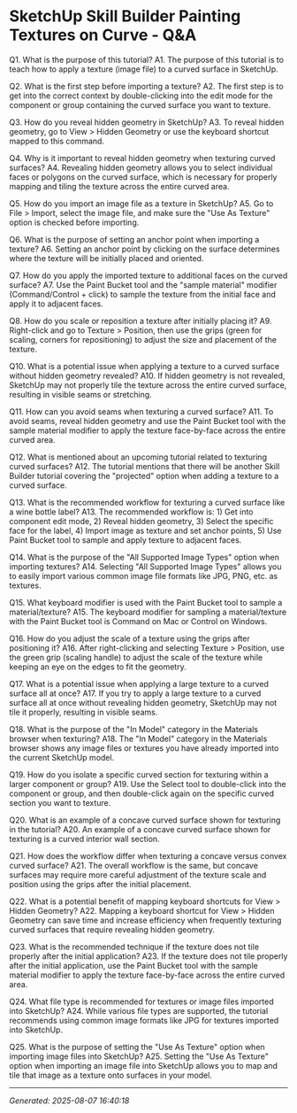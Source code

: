 # SketchUp Skill Builder  Painting Textures on Curve - Q&A

Q1. What is the purpose of this tutorial?
A1. The purpose of this tutorial is to teach how to apply a texture (image file) to a curved surface in SketchUp.

Q2. What is the first step before importing a texture?
A2. The first step is to get into the correct context by double-clicking into the edit mode for the component or group containing the curved surface you want to texture.

Q3. How do you reveal hidden geometry in SketchUp?
A3. To reveal hidden geometry, go to View > Hidden Geometry or use the keyboard shortcut mapped to this command.

Q4. Why is it important to reveal hidden geometry when texturing curved surfaces?
A4. Revealing hidden geometry allows you to select individual faces or polygons on the curved surface, which is necessary for properly mapping and tiling the texture across the entire curved area.

Q5. How do you import an image file as a texture in SketchUp?
A5. Go to File > Import, select the image file, and make sure the "Use As Texture" option is checked before importing.

Q6. What is the purpose of setting an anchor point when importing a texture?
A6. Setting an anchor point by clicking on the surface determines where the texture will be initially placed and oriented.

Q7. How do you apply the imported texture to additional faces on the curved surface?
A7. Use the Paint Bucket tool and the "sample material" modifier (Command/Control + click) to sample the texture from the initial face and apply it to adjacent faces.

Q8. How do you scale or reposition a texture after initially placing it?
A9. Right-click and go to Texture > Position, then use the grips (green for scaling, corners for repositioning) to adjust the size and placement of the texture.

Q10. What is a potential issue when applying a texture to a curved surface without hidden geometry revealed?
A10. If hidden geometry is not revealed, SketchUp may not properly tile the texture across the entire curved surface, resulting in visible seams or stretching.

Q11. How can you avoid seams when texturing a curved surface?
A11. To avoid seams, reveal hidden geometry and use the Paint Bucket tool with the sample material modifier to apply the texture face-by-face across the entire curved area.

Q12. What is mentioned about an upcoming tutorial related to texturing curved surfaces?
A12. The tutorial mentions that there will be another Skill Builder tutorial covering the "projected" option when adding a texture to a curved surface.

Q13. What is the recommended workflow for texturing a curved surface like a wine bottle label?
A13. The recommended workflow is: 1) Get into component edit mode, 2) Reveal hidden geometry, 3) Select the specific face for the label, 4) Import image as texture and set anchor points, 5) Use Paint Bucket tool to sample and apply texture to adjacent faces.

Q14. What is the purpose of the "All Supported Image Types" option when importing textures?
A14. Selecting "All Supported Image Types" allows you to easily import various common image file formats like JPG, PNG, etc. as textures.

Q15. What keyboard modifier is used with the Paint Bucket tool to sample a material/texture?
A15. The keyboard modifier for sampling a material/texture with the Paint Bucket tool is Command on Mac or Control on Windows.

Q16. How do you adjust the scale of a texture using the grips after positioning it?
A16. After right-clicking and selecting Texture > Position, use the green grip (scaling handle) to adjust the scale of the texture while keeping an eye on the edges to fit the geometry.

Q17. What is a potential issue when applying a large texture to a curved surface all at once?
A17. If you try to apply a large texture to a curved surface all at once without revealing hidden geometry, SketchUp may not tile it properly, resulting in visible seams.

Q18. What is the purpose of the "In Model" category in the Materials browser when texturing?
A18. The "In Model" category in the Materials browser shows any image files or textures you have already imported into the current SketchUp model.

Q19. How do you isolate a specific curved section for texturing within a larger component or group?
A19. Use the Select tool to double-click into the component or group, and then double-click again on the specific curved section you want to texture.

Q20. What is an example of a concave curved surface shown for texturing in the tutorial?
A20. An example of a concave curved surface shown for texturing is a curved interior wall section.

Q21. How does the workflow differ when texturing a concave versus convex curved surface?
A21. The overall workflow is the same, but concave surfaces may require more careful adjustment of the texture scale and position using the grips after the initial placement.

Q22. What is a potential benefit of mapping keyboard shortcuts for View > Hidden Geometry?
A22. Mapping a keyboard shortcut for View > Hidden Geometry can save time and increase efficiency when frequently texturing curved surfaces that require revealing hidden geometry.

Q23. What is the recommended technique if the texture does not tile properly after the initial application?
A23. If the texture does not tile properly after the initial application, use the Paint Bucket tool with the sample material modifier to apply the texture face-by-face across the entire curved area.

Q24. What file type is recommended for textures or image files imported into SketchUp?
A24. While various file types are supported, the tutorial recommends using common image formats like JPG for textures imported into SketchUp.

Q25. What is the purpose of setting the "Use As Texture" option when importing image files into SketchUp?
A25. Setting the "Use As Texture" option when importing an image file into SketchUp allows you to map and tile that image as a texture onto surfaces in your model.

---
*Generated: 2025-08-07 16:40:18*
